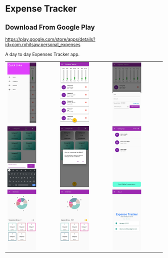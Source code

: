 # Expense Tracker

## Download From Google Play
https://play.google.com/store/apps/details?id=com.rohitsaw.personal_expenses

A day to day Expenses Tracker app.


<table>
<tr>
        <td>
            <img src="https://github.com/rohitsaw/Expense-Tracker/blob/media/images/1.jpg" width="60%" >
         </td>
        <td>
            <img src="https://github.com/rohitsaw/Expense-Tracker/blob/media/images/2.jpg" width="60%" >
         </td>
        <td>
            <img src="https://github.com/rohitsaw/Expense-Tracker/blob/media/images/3.jpg" width="60%" >
         </td>

</tr>

<tr>
        <td>
            <img src="https://github.com/rohitsaw/Expense-Tracker/blob/media/images/4.jpg" width="60%" >   
         </td>
        <td>
            <img src="https://github.com/rohitsaw/Expense-Tracker/blob/media/images/5.jpg" width="60%" >
         </td>
        <td>
            <img src="https://github.com/rohitsaw/Expense-Tracker/blob/media/images/6.jpg" width="60%" >
         </td>
</tr>

<tr>
        <td>
            <img src="https://github.com/rohitsaw/Expense-Tracker/blob/media/images/7.jpg" width="60%">   
         </td>
        <td>
            <img src="https://github.com/rohitsaw/Expense-Tracker/blob/media/images/8.jpg" width="60%">
         </td>
        <td>
            <img src="https://github.com/rohitsaw/Expense-Tracker/blob/media/images/9.jpg" width="60%">
         </td>
</tr>

</table>


